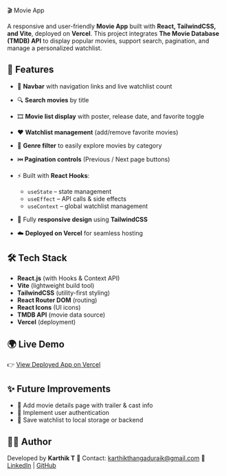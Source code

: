  🎬 Movie App

A responsive and user-friendly **Movie App** built with **React, TailwindCSS, and Vite**, deployed on **Vercel**.
This project integrates **The Movie Database (TMDB) API** to display popular movies, support search, pagination, and manage a personalized watchlist.

## 🚀 Features

* 📌 **Navbar** with navigation links and live watchlist count
* 🔍 **Search movies** by title
* 🎞️ **Movie list display** with poster, release date, and favorite toggle
* ❤️ **Watchlist management** (add/remove favorite movies)
* 🎯 **Genre filter** to easily explore movies by category
* ⏮️ **Pagination controls** (Previous / Next page buttons)
* ⚡ Built with **React Hooks**:

  * `useState` – state management
  * `useEffect` – API calls & side effects
  * `useContext` – global watchlist management
* 📱 Fully **responsive design** using **TailwindCSS**
* ☁️ **Deployed on Vercel** for seamless hosting

## 🛠️ Tech Stack

* **React.js** (with Hooks & Context API)
* **Vite** (lightweight build tool)
* **TailwindCSS** (utility-first styling)
* **React Router DOM** (routing)
* **React Icons** (UI icons)
* **TMDB API** (movie data source)
* **Vercel** (deployment)

## 🌍 Live Demo

👉 [View Deployed App on Vercel](https://moviewebsite-react.vercel.app/)

## ✨ Future Improvements

* 🌟 Add movie details page with trailer & cast info
* 🌟 Implement user authentication
* 🌟 Save watchlist to local storage or backend

## 👨‍💻 Author

Developed by **Karthik T**
📧 Contact: [karthikthangaduraik@gmail.com](karthikthangaduraik@gmail.com)
🔗 [LinkedIn](https://www.linkedin.com/in/karthikthangadurai/) | [GitHub](https://github.com/Karthikthangadurai)

